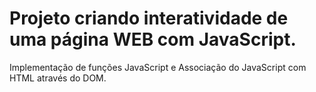# Projeto criando interatividade de uma página WEB com JavaScript.
  Implementação de funções JavaScript e Associação do JavaScript com HTML através do DOM.
